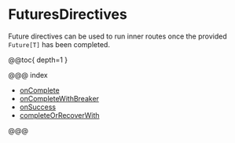 <a id="futuredirectives-java"></a>
# FuturesDirectives

Future directives can be used to run inner routes once the provided `Future[T]` has been completed.

@@toc{ depth=1 }

@@@ index

* [onComplete](onComplete.md)
* [onCompleteWithBreaker](onCompleteWithBreaker.md)
* [onSuccess](onSuccess.md)
* [completeOrRecoverWith](completeOrRecoverWith.md)

@@@